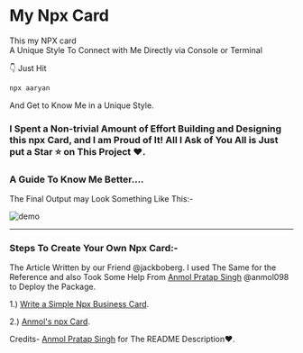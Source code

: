 # My Npx Card
This my NPX card 
 <br>
A Unique Style To Connect with Me Directly via Console or Terminal

👇 Just Hit 
```bash
npx aaryan
```
And Get to Know Me in a Unique Style.

### I Spent a Non-trivial Amount of Effort Building and Designing this npx Card, and I am Proud of It! All I Ask of You All is Just put a **Star** ⭐ on This Project ♥.

### A Guide To Know Me Better....
The Final Output may Look Something Like This:-

![demo](https://github.com/CodingAce123/Npx-Card/blob/master/Demo.gif)


<hr/>

### Steps To Create Your Own Npx Card:-
The Article Written by our Friend @jackboberg. I used The Same for the Reference and also Took Some Help From [Anmol Pratap Singh](https://github.com/anmol098) @anmol098 to Deploy the Package. 

1.) [Write a Simple Npx Business Card](https://studioelsa.se/blog/open-source-oss-npx-business-card).

2.) [Anmol's npx Card](https://github.com/anmol098/npx_card).

Credits- [Anmol Pratap Singh](https://github.com/anmol098) for The README Description♥.